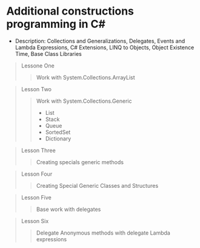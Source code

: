 # Additional constructions programming in C#
+ Description: Collections and Generalizations, Delegates, Events and Lambda Expressions, C# Extensions, LINQ to Objects, Object Existence Time, Base Class Libraries

> Lessone One
> > Work with System.Collections.ArrayList

> Lesson Two
> > Work with System.Collections.Generic
> > + List
> > + Stack
> > + Queue
> > + SortedSet
> > + Dictionary

> Lesson Three
> > Creating specials generic methods

> Lesson Four
> > Creating Special Generic Classes and Structures

> Lesson Five
> > Base work with delegates

> Lesson Six
> > Delegate
> > Anonymous methods with delegate
> > Lambda expressions
